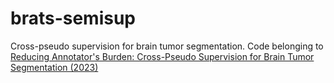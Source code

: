 # brats-semisup

Cross-pseudo supervision for brain tumor segmentation. Code belonging to [Reducing Annotator's Burden: Cross-Pseudo Supervision for Brain Tumor Segmentation (2023)](https://doi.org/10.7557/18.6815)
